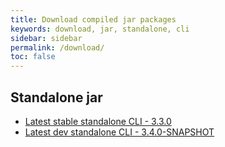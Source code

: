 ```yaml
---
title: Download compiled jar packages
keywords: download, jar, standalone, cli
sidebar: sidebar
permalink: /download/
toc: false
---
```


## Standalone jar
* [Latest stable standalone CLI - 3.3.0](/content/archive/graphwalker-cli-3.3.0.jar)
* [Latest dev standalone CLI - 3.4.0-SNAPSHOT](/content/archive/graphwalker-cli-3.4.0-SNAPSHOT.jar)
